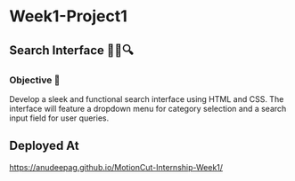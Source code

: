 <h1>Week1-Project1</h1>
<h2>Search Interface 🕵️‍♀️🔍</h2>
<h3>Objective 🎯</h3>
<p>Develop a sleek and functional search interface using HTML and CSS. The interface will feature a dropdown menu for category selection and a search input field for user queries.</p>

<h2>Deployed At</h2>
<p><a href="https://anudeepag.github.io/MotionCut-Internship-Week1/">https://anudeepag.github.io/MotionCut-Internship-Week1/</a></p>

